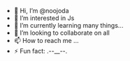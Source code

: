 - 👋 Hi, I’m @noojoda
- 👀 I’m interested in Js 
- 🌱 I’m currently learning many things...
- 💞️ I’m looking to collaborate on all
- 📫 How to reach me ...
- ⚡ Fun fact: .--__--.

<!---
noojoda/noojoda is a ✨ special ✨ repository because its `README.md` (this file) appears on your GitHub profile.
You can click the Preview link to take a look at your changes.
--->
